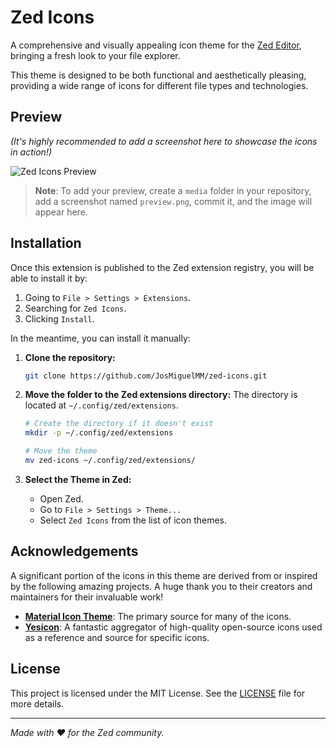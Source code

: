 # Zed Icons

A comprehensive and visually appealing icon theme for the [Zed Editor](https://zed.dev), bringing a fresh look to your file explorer.

This theme is designed to be both functional and aesthetically pleasing, providing a wide range of icons for different file types and technologies.

## Preview

_(It's highly recommended to add a screenshot here to showcase the icons in action!)_

![Zed Icons Preview](https://raw.githubusercontent.com/JosMiguelMM/zed-icons/main/media/preview.png)

> **Note**: To add your preview, create a `media` folder in your repository, add a screenshot named `preview.png`, commit it, and the image will appear here.

## Installation

Once this extension is published to the Zed extension registry, you will be able to install it by:

1. Going to `File > Settings > Extensions`.
2. Searching for `Zed Icons`.
3. Clicking `Install`.

In the meantime, you can install it manually:

1.  **Clone the repository:**
    ```bash
    git clone https://github.com/JosMiguelMM/zed-icons.git
    ```
2.  **Move the folder to the Zed extensions directory:**
    The directory is located at `~/.config/zed/extensions`.

    ```bash
    # Create the directory if it doesn't exist
    mkdir -p ~/.config/zed/extensions

    # Move the theme
    mv zed-icons ~/.config/zed/extensions/
    ```

3.  **Select the Theme in Zed:**
    - Open Zed.
    - Go to `File > Settings > Theme...`
    - Select `Zed Icons` from the list of icon themes.

## Acknowledgements

A significant portion of the icons in this theme are derived from or inspired by the following amazing projects. A huge thank you to their creators and maintainers for their invaluable work!

- **[Material Icon Theme](https://github.com/material-extensions/vscode-material-icon-theme)**: The primary source for many of the icons.
- **[Yesicon](https://yesicon.app/)**: A fantastic aggregator of high-quality open-source icons used as a reference and source for specific icons.

## License

This project is licensed under the MIT License. See the [LICENSE](./LICENSE) file for more details.

---

_Made with ❤️ for the Zed community._
